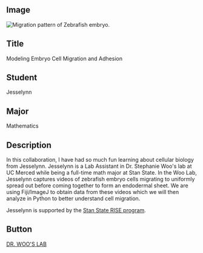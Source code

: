 ## Image

<img src="{{ url_for('static', filename='images/jesselynn.png') }}" alt="Migration pattern of Zebrafish embryo.">

## Title

Modeling Embryo Cell Migration and Adhesion

## Student

Jesselynn

## Major

Mathematics

## Description

In this collaboration, I have had so much fun learning about cellular biology from Jesselynn. Jesselynn is a Lab Assistant in Dr. Stephanie Woo's lab at UC Merced while being a full-time math major at Stan State. In the Woo Lab, Jesselynn captures videos of zebrafish embryo cells migrating to uniformly spread out before coming together to form an endodermal sheet. We are using Fiji/ImageJ to obtain data from these videos which we will then analyze in Python to better understand cell migration.

Jesselynn is supported by the [Stan State RISE program](https://www.csustan.edu/STEM-success/research-and-immersion-stem-excellence).

## Button

<a href="http://stephaniewoo.ucmerced.edu/" class="button">DR. WOO'S LAB</a>
